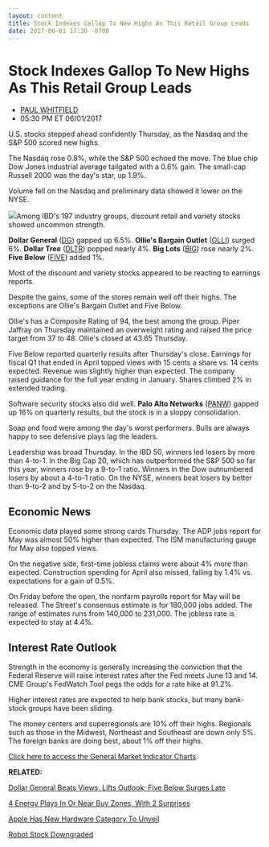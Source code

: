 ```yaml
---
layout: content
title: Stock Indexes Gallop To New Highs As This Retail Group Leads
date: 2017-06-01 17:30 -0700
---
```



Stock Indexes Gallop To New Highs As This Retail Group Leads
=============================================================




* [PAUL WHITFIELD](https://www.investors.com/author/whitfieldp/ "Posts by PAUL WHITFIELD")
* 05:30 PM ET 06/01/2017






 U.S. stocks stepped ahead confidently Thursday, as the Nasdaq and the S&P 500 scored new highs.


The Nasdaq rose 0.8%, while the S&P 500 echoed the move. The blue chip Dow Jones industrial average tailgated with a 0.6% gain. The small-cap Russell 2000 was the day's star, up 1.9%.


Volume fell on the Nasdaq and preliminary data showed it lower on the NYSE.


![](https://www.investors.com/wp-content/uploads/2017/06/MP063117-184x300.png)Among IBD's 197 industry groups, discount retail and variety stocks showed uncommon strength.


**Dollar General** ([DG](https://research.investors.com/quote.aspx?symbol=DG)) gapped up 6.5%. **Ollie's Bargain Outlet** ([OLLI](https://research.investors.com/quote.aspx?symbol=OLLI)) surged 6%. **Dollar Tree** ([DLTR](https://research.investors.com/quote.aspx?symbol=DLTR)) popped nearly 4%. **Big Lots** ([BIG](https://research.investors.com/quote.aspx?symbol=BIG)) rose nearly 2%. **Five Below** ([FIVE](https://research.investors.com/quote.aspx?symbol=FIVE)) added 1%.


Most of the discount and variety stocks appeared to be reacting to earnings reports.


Despite the gains, some of the stores remain well off their highs. The exceptions are Ollie's Bargain Outlet and Five Below.


Ollie's has a Composite Rating of 94, the best among the group. Piper Jaffray on Thursday maintained an overweight rating and raised the price target from 37 to 48. Ollie's closed at 43.65 Thursday.


Five Below reported quarterly results after Thursday's close. Earnings for fiscal Q1 that ended in April topped views with 15 cents a share vs. 14 cents expected. Revenue was slightly higher than expected. The company raised guidance for the full year ending in January. Shares climbed 2% in extended trading.


Software security stocks also did well. **Palo Alto Networks** ([PANW](https://research.investors.com/quote.aspx?symbol=PANW)) gapped up 16% on quarterly results, but the stock is in a sloppy consolidation.


Soap and food were among the day's worst performers. Bulls are always happy to see defensive plays lag the leaders.


Leadership was broad Thursday. In the IBD 50, winners led losers by more than 4-to-1. In the Big Cap 20, which has outperformed the S&P 500 so far this year, winners rose by a 9-to-1 ratio. Winners in the Dow outnumbered losers by about a 4-to-1 ratio. On the NYSE, winners beat losers by better than 9-to-2 and by 5-to-2 on the Nasdaq.


Economic News
-------------


Economic data played some strong cards Thursday. The ADP jobs report for May was almost 50% higher than expected. The ISM manufacturing gauge for May also topped views.


On the negative side, first-time jobless claims were about 4% more than expected. Construction spending for April also missed, falling by 1.4% vs. expectations for a gain of 0.5%.


On Friday before the open, the nonfarm payrolls report for May will be released. The Street's consensus estimate is for 180,000 jobs added. The range of estimates runs from 140,000 to 231,000. The jobless rate is expected to stay at 4.4%.


Interest Rate Outlook
---------------------


Strength in the economy is generally increasing the conviction that the Federal Reserve will raise interest rates after the Fed meets June 13 and 14. CME Group's FedWatch Tool pegs the odds for a rate hike at 91.2%.


Higher interest rates are expected to help bank stocks, but many bank-stock groups have been sliding.


The money centers and superregionals are 10% off their highs. Regionals such as those in the Midwest, Northeast and Southeast are down only 5%. The foreign banks are doing best, about 1% off their highs.


[Click here to access the General Market Indicator Charts](https://www.investors.com/wp-content/uploads/2017/06/IBD0106152554GMI.pdf).


**RELATED:**


[Dollar General Beats Views, Lifts Outlook; Five Below Surges Late](https://www.investors.com/research/ibd-industry-themes/dollar-general-reports-earnings-early-five-below-late/?src=A00220&yptr=yahoo)


[4 Energy Plays In Or Near Buy Zones, With 2 Surprises](https://www.investors.com/market-trend/stock-market-today/stock-futures-up-4-energy-plays-in-or-near-buy-zones-with-2-surprises/)


[Apple Has New Hardware Category To Unveil](https://www.investors.com/news/technology/click/apple-readies-second-new-hardware-category-developed-under-ceo-tim-cook/)


[Robot Stock Downgraded](https://www.investors.com/news/technology/click/robot-stock-downgraded-as-valuation-does-not-compute/)




